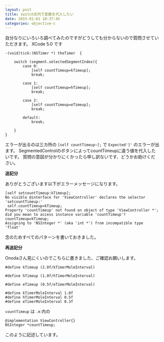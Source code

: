 ```yaml
---
layout: post
title: switch文内で変数を代入したい
date: 2015-01-01 10:37:45
categories: objective-c
---
```

<!-- {% raw %} -->
<p>自分なりにいろいろ調べてみたのですがどうしても分からないので質問させていただきます。
XCode 5.0 です</p>

<pre class="lang-c prettyprint-override"><code>-(void)tick:(NSTimer *) theTimer  {

    switch (segment.selectedSegmentIndex){
        case 0:
            [self countTimeup=kTimeup];
            break;

        case 1:
            [self countTimeup=hTimeup];
            break;

        case 2:
            [self countTimeup=eTimeup];
            break;

        default:
            break;

    }        
}
</code></pre>

<p>エラーが出るのは三カ所の <code>[self countTimeup~];</code> で
<code>Expected']'</code> のエラーが出ます。
SegmentedControlのボタンによってcountTimeupに違う値を代入したいです。
質問の意図が分かりにくかったら申し訳ないです、どうかお助けください。</p>

<p><strong>追記分</strong></p>

<p>ありがとうございます以下がエラーメッセージになります。</p>

<pre class="lang-none prettyprint-override"><code>[self setcountTimeup:kTimeup];
No visible @interface for 'ViewController' declares the selector 'setcountTimeup:'
 self.countTimeup=kTimeup;
Property 'countTimeup' not found on object of type 'ViewController *'; did you mean to access instance variable 'countTimeup'?
countTimeup=kTimeup;
Assigning to 'NSInteger *' (aka 'int *') from incompatible type 'float'
</code></pre>

<p>念のためすべてのパターンを書いておきました。</p>

<p><strong>再追記分</strong></p>

<p>Onodaさん見にくいのでこちらに書きました、ご確認お願いします。</p>

<pre><code>#define kTimeup (2.0f/kTimerMoleInterval)

#define hTimeup (1.0f/hTimerMoleInterval)

#define eTimeup (0.5f/eTimerMoleInterval)

#define kTimerMoleInterval 1.0f
#define hTimerMoleInterval 0.5f
#define eTimerMoleInterval 0.3f
</code></pre>

<p><code>countTimeup</code> は <code>.m</code> 内の</p>

<pre><code>@implementation ViewController{}
NSInteger *countTimeup;
</code></pre>

<p>このように記述しています。</p>
<!-- {% endraw %} -->
